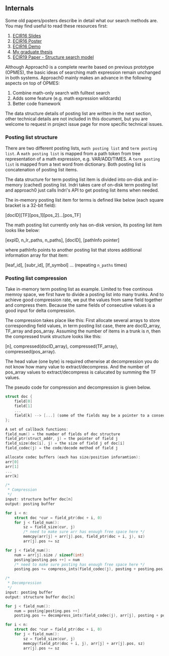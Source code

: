 ## Internals
Some old papers/posters describe in detail what our search
methods are. You may find useful to read these resources first:

1. [ECIR16 Slides](https://github.com/tkhost/tkhost.github.io/raw/master/opmes/ECIR16-OPMES-slides-handouts.pdf)
2. [ECIR16 Poster](https://github.com/tkhost/tkhost.github.io/raw/master/opmes/ECIR16-Wei-Poster-publish.pdf)
3. [ECIR16 Demo](https://github.com/tkhost/tkhost.github.io/blob/master/opmes/ecir2016.pdf)
4. [My graduate thesis](https://github.com/tkhost/tkhost.github.io/raw/master/opmes/thesis-ref.pdf)
5. [ECIR19 Paper - Structure search model](https://ecir2019.org/accepted-papers/)

Although Approach0 is a complete rewrite based on previous
prototype (OPMES), the basic ideas of searching math expression
remain unchanged in both systems. Approach0 mainly makes an advance
in the following aspects on top of OPMES:

1. Combine math-only search with fulltext search
2. Adds some feature (e.g. math expression wildcards)
3. Better code framework

The data structure details of posting list are written in the next section,
other technical details are not included in this document, but you are welcome to request in project issue page for more specific technical issues.

### Posting list structure
There are two different posting lists, `math posting list` and `term posting list`. A `math posting list` is mapped from a path token from tree representation of a math expression, e.g. VAR/ADD/TIMES. A `term posting list` is mapped from a text word from dictionary. Both posting list is concatenation of posting list items.

The data structure for term posting list item is divided into on-disk and in-memory (cached) posting list.
Indri takes care of on-disk term posting list and approach0 just calls Indri's API to get posting list items when needed.

The in-memory posting list item for terms is defined like below (each square bracket is a 32-bit field):

[docID][TF][pos_1][pos_2]...[pos_TF]

The math posting list currently only has on-disk version, its posting list item looks like below:

[expID, n_lr_paths, n_paths], [docID], [pathInfo pointer]

where pathInfo points to another posting list that stores additional information array for that item:

[leaf_id], [subr_id], [lf_symbol] ... (repeating `n_paths` times)

### Posting list compression
Take in-memory term posting list as example. Limited to free continous memroy space, we first have to divide a posting list into many trunks. And to achieve good compression rate, we put the values from same field together and compress them. Because the same fields of consecutive values is a good input for delta compression.

The compression takes place like this: First allocate several arrays to store corresponding field values, in term posting list case, there are docID_array, TF_array and pos_array. Assuming the number of items in a trunk is *n*, then the compressed trunk structure looks like this:

[n], compressed(docID_array), compressed(TF_array), compressed(pos_array).

The head value (one byte) is required otherwise at decompression you do not know how many value to extract/decompress. And the number of pos_array values to extract/decompress is calucated by summing the TF values.

The pseudo code for compression and decompression is given below.
```c
struct doc {
	field[0]
	field[1]
	...
	field[k] --> [...] (some of the fields may be a pointer to a consequtive allocated space)
};

A set of callback functions:
field_num() = the number of fields of doc structure
field_ptr(struct_addr, j) = the pointer of field j
field_size(doc[i], j) = the size of field j of doc[i]
field_codec(j) = the code/decode method of field j

allocate codec buffers (each has size/position inforamtion):
arr[0]
arr[1]
...
arr[k]

/*
 * Compression
 */
input: structure buffer doc[n]
output: posting buffer

for i < n:
	struct doc *cur = field_ptr(doc + i, 0)
	for j < field_num():
		sz = field_size(cur, j)
		/* need to make sure arr has enough free space here */
		memcpy(arr[j] + arr[j].pos, field_ptr(doc + i, j), sz)
		arr[j].pos += sz

for j < field_num():
	num = arr[j].size / sizeof(int)
	posting[posting.pos ++] = num
	/* need to make sure posting has enough free space here */
	posting.pos += compress_ints(field_codec(j), posting + posting.pos, arr[j], num)

/*
 * Decompression
 */
input: posting buffer
output: structure buffer doc[n]

for j < field_num():
	num = posting[posting.pos ++]
	posting.pos += decompress_ints(field_codec(j), arr[j], posting + posting.pos, num)

for i < n:
	struct doc *cur = field_ptr(doc + i, 0)
	for j < field_num():
		sz = field_size(cur, j)
		memcpy(field_ptr(doc + i, j), arr[j] + arr[j].pos, sz)
		arr[j].pos += sz
```
